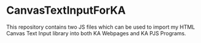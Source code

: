 # CanvasTextInputForKA
This repository contains two JS files which can be used to import my HTML Canvas Text Input library into both KA Webpages and KA PJS Programs.
